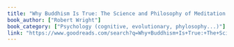 ```yaml
---
title: "Why Buddhism Is True: The Science and Philosophy of Meditation and Enlightenment"
book_author: ["Robert Wright"]
book_category: ["Psychology (cognitive, evolutionary, phylosophy...)"]
link: "https://www.goodreads.com/search?q=Why+Buddhism+Is+True:+The+Science+and+Philosophy+of+Meditation+and+Enlightenment+Robert+Wright"
---
```

